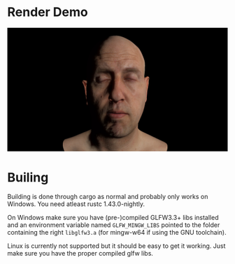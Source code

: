 # Render Demo

<img src="https://raw.githubusercontent.com/coffeenotfound/render_demo/master/.repo/example_screenshot_subsurface_head2.jpg">

# Builing

Building is done through cargo as normal and probably only works on Windows.
You need atleast rustc 1.43.0-nightly.

On Windows make sure you have (pre-)compiled GLFW3.3+ libs installed and
an environment variable named `GLFW_MINGW_LIBS` pointed to the folder
containing the right `libglfw3.a` (for mingw-w64 if using the GNU toolchain).

Linux is currently not supported but it should be easy to get it working.
Just make sure you have the proper compiled glfw libs.
